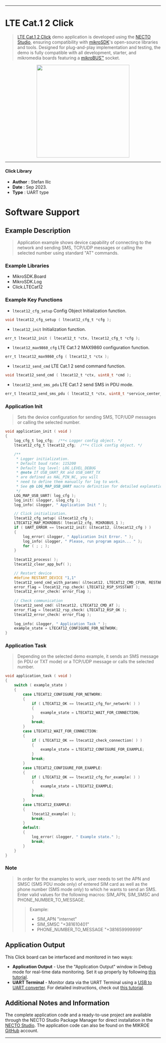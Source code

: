 
---
# LTE Cat.1 2 Click

> [LTE Cat.1 2 Click](https://www.mikroe.com/?pid_product=MIKROE-5906) demo application is developed using
the [NECTO Studio](https://www.mikroe.com/necto), ensuring compatibility with [mikroSDK](https://www.mikroe.com/mikrosdk)'s
open-source libraries and tools. Designed for plug-and-play implementation and testing, the demo is fully compatible with
all development, starter, and mikromedia boards featuring a [mikroBUS&trade;](https://www.mikroe.com/mikrobus) socket.

<p align="center">
  <img src="https://www.mikroe.com/?pid_product=MIKROE-5906&image=1" height=300px>
</p>

---

#### Click Library

- **Author**        : Stefan Ilic
- **Date**          : Sep 2023.
- **Type**          : UART type

# Software Support

## Example Description

> Application example shows device capability of connecting to the network and 
  sending SMS, TCP/UDP messages or calling the selected number using standard "AT" commands. 

### Example Libraries

- MikroSDK.Board
- MikroSDK.Log
- Click.LTECat12

### Example Key Functions

- `ltecat12_cfg_setup` Config Object Initialization function.
```c
void ltecat12_cfg_setup ( ltecat12_cfg_t *cfg );
```

- `ltecat12_init` Initialization function.
```c
err_t ltecat12_init ( ltecat12_t *ctx, ltecat12_cfg_t *cfg );
```

- `ltecat12_max9860_cfg` LTE Cat.1 2 MAX9860 configuration function.
```c
err_t ltecat12_max9860_cfg ( ltecat12_t *ctx );
```

- `ltecat12_send_cmd` LTE Cat.1 2 send command function.
```c
void ltecat12_send_cmd ( ltecat12_t *ctx, uint8_t *cmd );
```

- `ltecat12_send_sms_pdu` LTE Cat.1 2 send SMS in PDU mode.
```c
err_t ltecat12_send_sms_pdu ( ltecat12_t *ctx, uint8_t *service_center_number, uint8_t *phone_number, uint8_t *sms_text );
```

### Application Init

> Sets the device configuration for sending SMS, TCP/UDP messages or calling the selected number.

```c
void application_init ( void )
{
    log_cfg_t log_cfg;  /**< Logger config object. */
    ltecat12_cfg_t ltecat12_cfg;  /**< Click config object. */

    /**
     * Logger initialization.
     * Default baud rate: 115200
     * Default log level: LOG_LEVEL_DEBUG
     * @note If USB_UART_RX and USB_UART_TX
     * are defined as HAL_PIN_NC, you will
     * need to define them manually for log to work.
     * See @b LOG_MAP_USB_UART macro definition for detailed explanation.
     */
    LOG_MAP_USB_UART( log_cfg );
    log_init( &logger, &log_cfg );
    log_info( &logger, " Application Init " );

    // Click initialization.
    ltecat12_cfg_setup( &ltecat12_cfg );
    LTECAT12_MAP_MIKROBUS( ltecat12_cfg, MIKROBUS_1 );
    if ( UART_ERROR == ltecat12_init( &ltecat12, &ltecat12_cfg ) )
    {
        log_error( &logger, " Application Init Error. " );
        log_info( &logger, " Please, run program again... " );
        for ( ; ; );
    }
    
    ltecat12_process( );
    ltecat12_clear_app_buf( );

    // Restart device
    #define RESTART_DEVICE "1,1"
    ltecat12_send_cmd_with_params( &ltecat12, LTECAT12_CMD_CFUN, RESTART_DEVICE );
    error_flag = ltecat12_rsp_check( LTECAT12_RSP_SYSSTART );
    ltecat12_error_check( error_flag );
    
    // Check communication
    ltecat12_send_cmd( &ltecat12, LTECAT12_CMD_AT );
    error_flag = ltecat12_rsp_check( LTECAT12_RSP_OK );
    ltecat12_error_check( error_flag );
    
    log_info( &logger, " Application Task " );
    example_state = LTECAT12_CONFIGURE_FOR_NETWORK;
}
```

### Application Task

> Depending on the selected demo example, it sends an SMS message 
  (in PDU or TXT mode) or a TCP/UDP message or calls the selected number.

```c
void application_task ( void )
{
    switch ( example_state )
    {
        case LTECAT12_CONFIGURE_FOR_NETWORK:
        {
            if ( LTECAT12_OK == ltecat12_cfg_for_network( ) )
            {
                example_state = LTECAT12_WAIT_FOR_CONNECTION;
            }
            break;
        }
        case LTECAT12_WAIT_FOR_CONNECTION:
        {
            if ( LTECAT12_OK == ltecat12_check_connection( ) )
            {
                example_state = LTECAT12_CONFIGURE_FOR_EXAMPLE;
            }
            break;
        }
        case LTECAT12_CONFIGURE_FOR_EXAMPLE:
        {
            if ( LTECAT12_OK == ltecat12_cfg_for_example( ) )
            {
                example_state = LTECAT12_EXAMPLE;
            }
            break;
        }
        case LTECAT12_EXAMPLE:
        {
            ltecat12_example( );
            break;
        }
        default:
        {
            log_error( &logger, " Example state." );
            break;
        }
    }
}
```

### Note

> In order for the examples to work, user needs to set the APN and SMSC (SMS PDU mode only)
  of entered SIM card as well as the phone number (SMS mode only) to which he wants to send an SMS.
  Enter valid values for the following macros: SIM_APN, SIM_SMSC and PHONE_NUMBER_TO_MESSAGE.
> >  Example:
> > - SIM_APN "internet"
> > - SIM_SMSC "+381610401"
> > - PHONE_NUMBER_TO_MESSAGE "+381659999999"

## Application Output

This Click board can be interfaced and monitored in two ways:
- **Application Output** - Use the "Application Output" window in Debug mode for real-time data monitoring.
Set it up properly by following [this tutorial](https://www.youtube.com/watch?v=ta5yyk1Woy4).
- **UART Terminal** - Monitor data via the UART Terminal using
a [USB to UART converter](https://www.mikroe.com/click/interface/usb?interface*=uart,uart). For detailed instructions,
check out [this tutorial](https://help.mikroe.com/necto/v2/Getting%20Started/Tools/UARTTerminalTool).

## Additional Notes and Information

The complete application code and a ready-to-use project are available through the NECTO Studio Package Manager for 
direct installation in the [NECTO Studio](https://www.mikroe.com/necto). The application code can also be found on
the MIKROE [GitHub](https://github.com/MikroElektronika/mikrosdk_click_v2) account.

---
